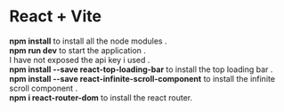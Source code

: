 # React + Vite
**npm install**  to install all the node modules . <br />
**npm run dev** to start the application .<br /> I have not exposed the api key i used . <br /> 
**npm install --save react-top-loading-bar** to install the top loading bar . <br />
**npm install --save react-infinite-scroll-component** to install the infinite scroll component . <br />
**npm i react-router-dom** to install the react router.
 
